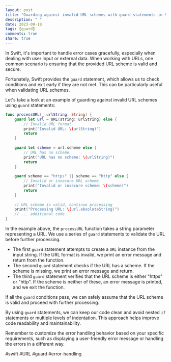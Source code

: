 ```yaml
---
layout: post
title: "Guarding against invalid URL schemes with guard statements in Swift"
description: " "
date: 2023-09-18
tags: [guard]
comments: true
share: true
---
```


In Swift, it's important to handle error cases gracefully, especially when dealing with user input or external data. When working with URLs, one common scenario is ensuring that the provided URL scheme is valid and secure.

Fortunately, Swift provides the `guard` statement, which allows us to check conditions and exit early if they are not met. This can be particularly useful when validating URL schemes.

Let's take a look at an example of guarding against invalid URL schemes using `guard` statements:

```swift
func processURL(_ urlString: String) {
    guard let url = URL(string: urlString) else {
        // Invalid URL format
        print("Invalid URL: \(urlString)")
        return
    }
    
    guard let scheme = url.scheme else {
        // URL has no scheme
        print("URL has no scheme: \(urlString)")
        return
    }
    
    guard scheme == "https" || scheme == "http" else {
        // Invalid or insecure URL scheme
        print("Invalid or insecure scheme: \(scheme)")
        return
    }
    
    // URL scheme is valid, continue processing
    print("Processing URL: \(url.absoluteString)")
    // ... additional code
}
```

In the example above, the `processURL` function takes a string parameter representing a URL. We use a series of `guard` statements to validate the URL before further processing.

- The first `guard` statement attempts to create a `URL` instance from the input string. If the URL format is invalid, we print an error message and return from the function.
- The second `guard` statement checks if the URL has a scheme. If the scheme is missing, we print an error message and return.
- The third `guard` statement verifies that the URL scheme is either "https" or "http". If the scheme is neither of these, an error message is printed, and we exit the function.

If all the `guard` conditions pass, we can safely assume that the URL scheme is valid and proceed with further processing.

By using `guard` statements, we can keep our code clean and avoid nested `if` statements or multiple levels of indentation. This approach helps improve code readability and maintainability.

Remember to customize the error handling behavior based on your specific requirements, such as displaying a user-friendly error message or handling the errors in a different way.

#swift #URL #guard #error-handling